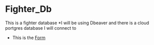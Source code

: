 # Fighter_Db
This is a fighter database
*I will be using Dbeaver and there is a cloud portgres database I will connect to
* This is the [Form](https://theowlseye.github.io/Fighter_Db/Fighter_Frm.html)
